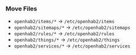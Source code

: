 ### Move Files

- `openhab2/items/*` -> `/etc/openhab2/items`
- `openhab2/sitemaps/*` -> `/etc/openhab2/sitemaps`
- `openhab2/rules/*` -> `/etc/openhab2/rules`
- `openhab2/things/*` -> `/etc/openhab2/things`
- `openhab2/services/*` -> `/etc/openhab2/services`
